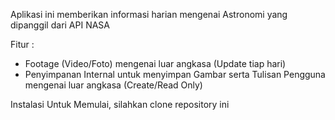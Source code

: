 Aplikasi ini memberikan informasi harian mengenai Astronomi yang dipanggil dari API NASA


Fitur :
- Footage (Video/Foto) mengenai luar angkasa (Update tiap hari)
- Penyimpanan Internal untuk menyimpan Gambar serta Tulisan Pengguna mengenai luar angkasa (Create/Read Only)

Instalasi
Untuk Memulai, silahkan clone repository ini


